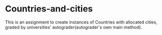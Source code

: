 # Countries-and-cities
This is an assignment to create instances of Countries with allocated cities,
graded by universities' autograder(autograder's own main method).
